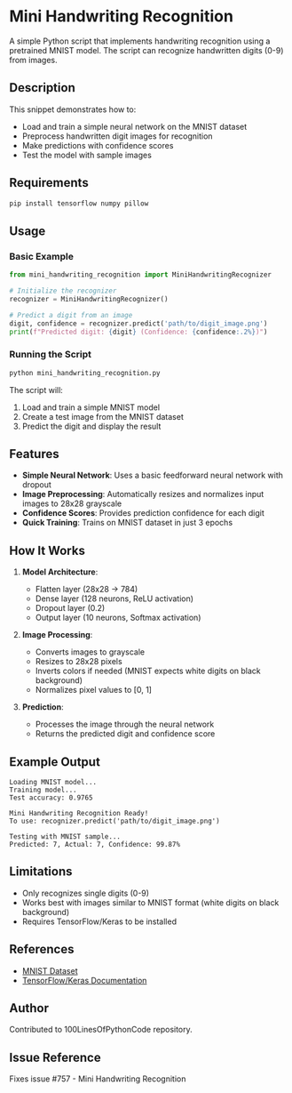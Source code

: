 # Mini Handwriting Recognition

A simple Python script that implements handwriting recognition using a pretrained MNIST model. The script can recognize handwritten digits (0-9) from images.

## Description

This snippet demonstrates how to:
- Load and train a simple neural network on the MNIST dataset
- Preprocess handwritten digit images for recognition
- Make predictions with confidence scores
- Test the model with sample images

## Requirements

```bash
pip install tensorflow numpy pillow
```

## Usage

### Basic Example

```python
from mini_handwriting_recognition import MiniHandwritingRecognizer

# Initialize the recognizer
recognizer = MiniHandwritingRecognizer()

# Predict a digit from an image
digit, confidence = recognizer.predict('path/to/digit_image.png')
print(f"Predicted digit: {digit} (Confidence: {confidence:.2%})")
```

### Running the Script

```bash
python mini_handwriting_recognition.py
```

The script will:
1. Load and train a simple MNIST model
2. Create a test image from the MNIST dataset
3. Predict the digit and display the result

## Features

- **Simple Neural Network**: Uses a basic feedforward neural network with dropout
- **Image Preprocessing**: Automatically resizes and normalizes input images to 28x28 grayscale
- **Confidence Scores**: Provides prediction confidence for each digit
- **Quick Training**: Trains on MNIST dataset in just 3 epochs

## How It Works

1. **Model Architecture**: 
   - Flatten layer (28x28 → 784)
   - Dense layer (128 neurons, ReLU activation)
   - Dropout layer (0.2)
   - Output layer (10 neurons, Softmax activation)

2. **Image Processing**:
   - Converts images to grayscale
   - Resizes to 28x28 pixels
   - Inverts colors if needed (MNIST expects white digits on black background)
   - Normalizes pixel values to [0, 1]

3. **Prediction**:
   - Processes the image through the neural network
   - Returns the predicted digit and confidence score

## Example Output

```
Loading MNIST model...
Training model...
Test accuracy: 0.9765

Mini Handwriting Recognition Ready!
To use: recognizer.predict('path/to/digit_image.png')

Testing with MNIST sample...
Predicted: 7, Actual: 7, Confidence: 99.87%
```

## Limitations

- Only recognizes single digits (0-9)
- Works best with images similar to MNIST format (white digits on black background)
- Requires TensorFlow/Keras to be installed

## References

- [MNIST Dataset](http://yann.lecun.com/exdb/mnist/)
- [TensorFlow/Keras Documentation](https://www.tensorflow.org/api_docs/python/tf/keras)

## Author

Contributed to 100LinesOfPythonCode repository.

## Issue Reference

Fixes issue #757 - Mini Handwriting Recognition
